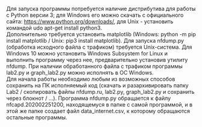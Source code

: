 Для запуска программы потребуется наличие дистрибутива для работы с Python версии 3; для Windows его можно скачать с официального сайта: https://www.python.org/downloads/, для Unix - установить командой udo apt-get install python3.  
Дополнительно требуется установить matplotlib (Windows: python -m pip install matplotlib / Unix: pip3 install matplotlib). Для запуска nfdump.py (обработка исходного файла с трафиком) требуется Unix-система. Для Windows 10 можно установить Windows Subsystem for Linux и выполнить программу через нее, предварительно установив утилиту nfdump. При наличии обработанного файла с трафиком программы lab2.py и graph_lab2.py можно исполнять в ОС Windows.  
Для начала работы необходимо любым из возможных способов сохранить на ПК исполняемый код (скачать и разархивировать папку Lab2 / скопировать файлы nfdump.ru, lab2.py, graph_lab2.py и сохранить через блокнот / ...). Программа nfdump.py обращается к файлу nfcapd.202002251200, находящемуся в папке с самой программой, и в этой же папке создает файл data_internet.csv, к которому обращаются остальные программы.

